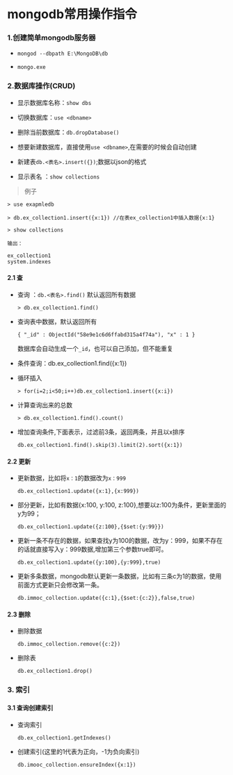 # mongodb常用操作指令

### 1.创建简单mongodb服务器

* `mongod --dbpath E:\MongoDB\db`

* `mongo.exe`

### 2.数据库操作(CRUD)

* 显示数据库名称：`show dbs`

* 切换数据库：`use <dbname>`

* 删除当前数据库：`db.dropDatabase()`

* 想要新建数据库，直接使用`use <dbname>`,在需要的时候会自动创建

* 新建表`db.<表名>.insert({})`;数据以json的格式

* 显示表名 ：`show collections`

> 例子

	> use exapmledb

	> db.ex_collection1.insert({x:1}) //在表ex_collection1中插入数据{x:1}

	> show collections

	输出：
	
	ex_collection1
	system.indexes


#### 2.1 查
* 查询 ：`db.<表名>.find()` 默认返回所有数据

	`> db.ex_collection1.find()` 

* 查询表中数据，默认返回所有

	`{ "_id" : ObjectId("58e9e1c6d6ffabd315a4f74a"), "x" : 1 }`

	数据库会自动生成一个`_id`，也可以自己添加，但不能重复

* 条件查询：db.ex_collection1.find({x:1})

* 循环插入

	`> for(i=2;i<50;i++)db.ex_collection1.insert({x:i})`

* 计算查询出来的总数

	`> db.ex_collection1.find().count()`  

* 增加查询条件,下面表示，过滤前3条，返回两条，并且以x排序

	`db.ex_collection1.find().skip(3).limit(2).sort({x:1})`
#### 2.2 更新

* 更新数据，比如将`x：1`的数据改为`x：999`

	`db.ex_collection1.update({x:1},{x:999})` 

* 部分更新，比如有数据{x:100, y:100, z:100},想要以z:100为条件，更新里面的y为99；

	`db.ex_collection1.update({z:100},{$set:{y:99}})`

* 更新一条不存在的数据，如果查找y为100的数据，改为y：999，如果不存在的话就直接写入y：999数据,增加第三个参数true即可。

	`db.ex_collection1.update({y:100},{y:999},true)`

* 更新多条数据，mongodb默认更新一条数据，比如有三条c为1的数据，使用前面方式更新只会修改第一条。

	`db.immoc_collection.update({c:1},{$set:{c:2}},false,true)`
	
#### 2.3 删除
* 删除数据

	`db.immoc_collection.remove({c:2})`

* 删除表

	`db.ex_collection1.drop()`


### 3. 索引

#### 3.1 查询创建索引
* 查询索引

	`db.ex_collection1.getIndexes()`

* 创建索引(这里的1代表为正向，-1为负向索引)

	`db.imooc_collection.ensureIndex({x:1})`








